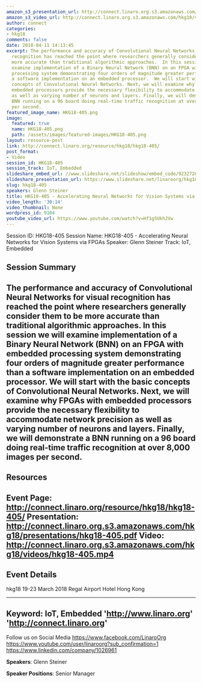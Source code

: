 ```yaml
---
amazon_s3_presentation_url: http://connect.linaro.org.s3.amazonaws.com/hkg18/presentations/hkg18-405.pdf
amazon_s3_video_url: http://connect.linaro.org.s3.amazonaws.com/hkg18/videos/hkg18-405.mp4
author: connect
categories:
- hkg18
comments: false
date: 2018-04-11 14:13:45
excerpt: The performance and accuracy of Convolutional Neural Networks for visual
  recognition has reached the point where researchers generally consider them to be
  more accurate than traditional algorithmic approaches.  In this session we will
  examine implementation of a Binary Neural Network (BNN) on an FPGA with embedded
  processing system demonstrating four orders of magnitude greater performance than
  a software implementation on an embedded processor.  We will start with the basic
  concepts of Convolutional Neural Networks. Next, we will examine why FPGAs with
  embedded processors provide the necessary flexibility to accommodate network precision
  as well as varying number of neurons and layers. Finally, we will demonstrate a
  BNN running on a 96 board doing real-time traffic recognition at over 8,000 images
  per second.
featured_image_name: HKG18-405.png
image:
  featured: true
  name: HKG18-405.png
  path: /assets/images/featured-images/HKG18-405.png
layout: resource-post
link: http://connect.linaro.org/resource/hkg18/hkg18-405/
post_format:
- Video
session_id: HKG18-405
session_track: IoT, Embedded
slideshare_embed_url: //www.slideshare.net/slideshow/embed_code/92327262
slideshare_presentation_url: https://www.slideshare.net/linaroorg/hkg18405-accelerating-neural-networks-for-vision-systems-via-fpgas
slug: hkg18-405
speakers: Glenn Steiner
title: HKG18-405 - Accelerating Neural Networks for Vision Systems via FPGAs
video_length: '30:14'
video_thumbnail: None
wordpress_id: 9104
youtube_video_url: https://www.youtube.com/watch?v=Hf1g5UkhJVw
---
```


Session ID: HKG18-405
Session Name: HKG18-405 - Accelerating Neural Networks for Vision Systems via FPGAs
Speaker: Glenn Steiner
Track: IoT, Embedded


## Session Summary
The performance and accuracy of Convolutional Neural Networks for visual recognition has reached the point where researchers generally consider them to be more accurate than traditional algorithmic approaches.  In this session we will examine implementation of a Binary Neural Network (BNN) on an FPGA with embedded processing system demonstrating four orders of magnitude greater performance than a software implementation on an embedded processor.  We will start with the basic concepts of Convolutional Neural Networks. Next, we will examine why FPGAs with embedded processors provide the necessary flexibility to accommodate network precision as well as varying number of neurons and layers. Finally, we will demonstrate a BNN running on a 96 board doing real-time traffic recognition at over 8,000 images per second. 
---------------------------------------------------
## Resources
Event Page: http://connect.linaro.org/resource/hkg18/hkg18-405/
Presentation: http://connect.linaro.org.s3.amazonaws.com/hkg18/presentations/hkg18-405.pdf
Video: http://connect.linaro.org.s3.amazonaws.com/hkg18/videos/hkg18-405.mp4
 ---------------------------------------------------
## Event Details
hkg18
19-23 March 2018 
Regal Airport Hotel Hong Kong

---------------------------------------------------
Keyword: IoT, Embedded
'http://www.linaro.org'
'http://connect.linaro.org'
---------------------------------------------------
Follow us on Social Media
https://www.facebook.com/LinaroOrg
https://www.youtube.com/user/linaroorg?sub_confirmation=1
https://www.linkedin.com/company/1026961

**Speakers**: Glenn Steiner

**Speaker Positions**: Senior Manager